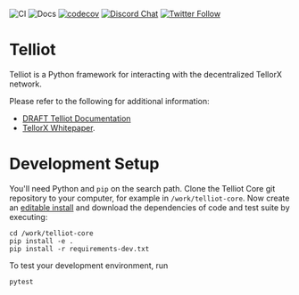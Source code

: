![CI](https://github.com/tellor-io/pytelliot/actions/workflows/py38.yml/badge.svg)
![Docs](https://github.com/tellor-io/pytelliot/actions/workflows/docs.yml/badge.svg)
[![codecov](https://codecov.io/gh/tellor-io/pytelliot/branch/main/graph/badge.svg?token=S1199HQ2EK)](https://codecov.io/gh/tellor-io/pytelliot)
[![Discord Chat](https://img.shields.io/discord/461602746336935936)](https://discord.com/invite/n7drGjh)
[![Twitter Follow](https://img.shields.io/twitter/follow/wearetellor?style=social)](https://twitter.com/WeAreTellor)

# Telliot

Telliot is a Python framework for interacting with the decentralized TellorX network.

Please refer to the following for additional information:

- [DRAFT Telliot Documentation](https://tellor-io.github.io/pytelliot/)
- [TellorX Whitepaper](https://www.tellor.io/static/media/tellorX-whitepaper.f6527d55.pdf).

# Development Setup

You'll need Python and `pip` on the search path.
Clone the Telliot Core git repository to your computer, for example in `/work/telliot-core`.
Now create an [editable install](https://pip.pypa.io/en/stable/reference/pip_install/#editable-installs)
and download the dependencies of code and test suite by executing:

    cd /work/telliot-core
    pip install -e .
    pip install -r requirements-dev.txt

To test your development environment, run

    pytest
